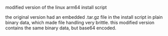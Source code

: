 modified version of the linux arm64 install script

the original version had an embedded .tar.gz file in the install script
in plain binary data, which made file handling very brittle. this modified
version contains the same binary data, but base64 encoded.
